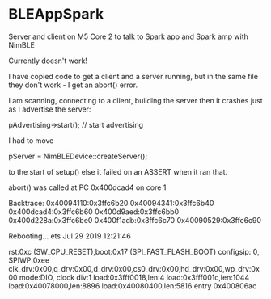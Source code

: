 # BLEAppSpark
Server and client on M5 Core 2 to talk to Spark app and Spark amp with NimBLE

Currently doesn't work!



I have copied code to get a client and a server running, but in the same file they don't work - I get an abort() error.

I am scanning, connecting to a client, building the server then it crashes just as I advertise the server:

  pAdvertising->start(); // start advertising

I had to move

  pServer    = NimBLEDevice::createServer();

to the start of setup() else it failed on an ASSERT when it ran that.


abort() was called at PC 0x400dcad4 on core 1

Backtrace: 0x40094110:0x3ffc6b20 0x40094341:0x3ffc6b40 0x400dcad4:0x3ffc6b60 0x400d9aed:0x3ffc6bb0 0x400d228a:0x3ffc6be0 0x400f1adb:0x3ffc6c70 0x40090529:0x3ffc6c90

Rebooting...
ets Jul 29 2019 12:21:46

rst:0xc (SW_CPU_RESET),boot:0x17 (SPI_FAST_FLASH_BOOT)
configsip: 0, SPIWP:0xee
clk_drv:0x00,q_drv:0x00,d_drv:0x00,cs0_drv:0x00,hd_drv:0x00,wp_drv:0x00
mode:DIO, clock div:1
load:0x3fff0018,len:4
load:0x3fff001c,len:1044
load:0x40078000,len:8896
load:0x40080400,len:5816
entry 0x400806ac

